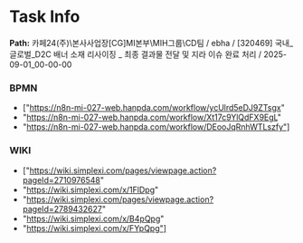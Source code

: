 # Task Info

**Path:** 카페24(주)\본사사업장\[CG]MI본부\MIH그룹\CD팀 / ebha / [320469] 국내_글로벌_D2C 배너 소재 리사이징 _ 최종 결과물 전달 및 지라 이슈 완료 처리 / 2025-09-01_00-00-00

### BPMN
- ["https://n8n-mi-027-web.hanpda.com/workflow/ycUlrd5eDJ9ZTsgx"
- "https://n8n-mi-027-web.hanpda.com/workflow/Xt17c9YlQdFX9EgL"
- "https://n8n-mi-027-web.hanpda.com/workflow/DEooJqRnhWTLszfy"]

### WIKI
- ["https://wiki.simplexi.com/pages/viewpage.action?pageId=2710976548"
- "https://wiki.simplexi.com/x/1FlDpg"
- "https://wiki.simplexi.com/pages/viewpage.action?pageId=2789432627"
- "https://wiki.simplexi.com/x/B4pQpg"
- "https://wiki.simplexi.com/x/FYpQpg"]

